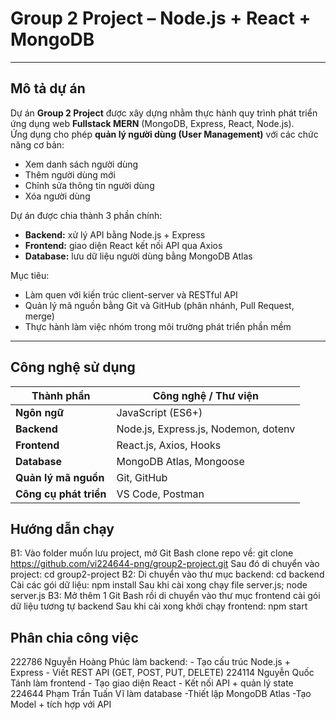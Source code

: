 # Group 2 Project – Node.js + React + MongoDB

---

## Mô tả dự án

Dự án **Group 2 Project** được xây dựng nhằm thực hành quy trình phát triển ứng dụng web **Fullstack MERN** (MongoDB, Express, React, Node.js).  
Ứng dụng cho phép **quản lý người dùng (User Management)** với các chức năng cơ bản:
- Xem danh sách người dùng
- Thêm người dùng mới
- Chỉnh sửa thông tin người dùng
- Xóa người dùng

Dự án được chia thành 3 phần chính:
- **Backend:** xử lý API bằng Node.js + Express  
- **Frontend:** giao diện React kết nối API qua Axios  
- **Database:** lưu dữ liệu người dùng bằng MongoDB Atlas  

Mục tiêu:
- Làm quen với kiến trúc client-server và RESTful API  
- Quản lý mã nguồn bằng Git và GitHub (phân nhánh, Pull Request, merge)  
- Thực hành làm việc nhóm trong môi trường phát triển phần mềm

---

## Công nghệ sử dụng

| Thành phần | Công nghệ / Thư viện |
|-------------|----------------------|
| **Ngôn ngữ** | JavaScript (ES6+) |
| **Backend** | Node.js, Express.js, Nodemon, dotenv |
| **Frontend** | React.js, Axios, Hooks |
| **Database** | MongoDB Atlas, Mongoose |
| **Quản lý mã nguồn** | Git, GitHub |
| **Công cụ phát triển** | VS Code, Postman |

## Hướng dẫn chạy
B1: Vào folder muốn lưu project, mở Git Bash clone repo về: 
        git clone https://github.com/vi224644-png/group2-project.git
    Sau đó di chuyển vào project:
        cd group2-project
B2: Di chuyển vào thư mục backend:
        cd backend
    Cài các gói dữ liệu:
        npm install
    Sau khi cài xong chạy file server.js;
        node server.js
B3: Mở thêm 1 Git Bash rồi di chuyển vào thư mục frontend cài gói dữ liệu tương tự backend
    Sau khi cài xong khởi chạy frontend:
        npm start

## Phân chia công việc

222786 Nguyễn Hoàng Phúc làm backend:
    - Tạo cấu trúc Node.js + Express
    - Viết REST API (GET, POST, PUT, DELETE)
224114 Nguyễn Quốc Tánh làm frontend
    - Tạo giao diện React
    - Kết nối API + quản lý state
224644 Phạm Trần Tuấn Vĩ làm database
    -Thiết lập MongoDB Atlas
    -Tạo Model + tích hợp với API